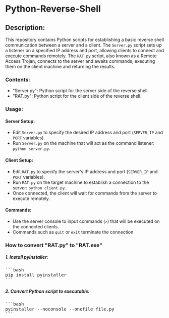 # Python-Reverse-Shell

## Description:
This repository contains Python scripts for establishing a basic reverse shell communication between a server and a client. The `Server.py` script sets up a listener on a specified IP address and port, allowing clients to connect and execute commands remotely. The `RAT.py` script, also known as a Remote Access Trojan, connects to the server and awaits commands, executing them on the client machine and returning the results.

### Contents:
- "Server.py": Python script for the server side of the reverse shell.
- "RAT.py": Python script for the client side of the reverse shell.

### Usage:
#### Server Setup:
   - Edit `Server.py` to specify the desired IP address and port (`SERVER_IP` and `PORT` variables).
   - Run `Server.py` on the machine that will act as the command listener: `python server.py`.

#### Client Setup:
   - Edit `RAT.py` to specify the server's IP address and port (`SERVER_IP` and `PORT` variables).
   - Run `RAT.py` on the target machine to establish a connection to the server: `python client.py`.
   - Once connected, the client will wait for commands from the server to execute remotely.

#### Commands:
   - Use the server console to input commands (`>`) that will be executed on the connected clients.
   - Commands such as `quit` or `exit` terminate the connection.

### How to convert "RAT.py" to "RAT.exe"
##### 1. Install pyinstaller:
<pre>
```bash
pip install pyinstaller
```
</pre>
#####  2. Convert Python script to executable:
<pre>
```bash
pyinstaller --noconsole --onefile file.py
```
</pre>

